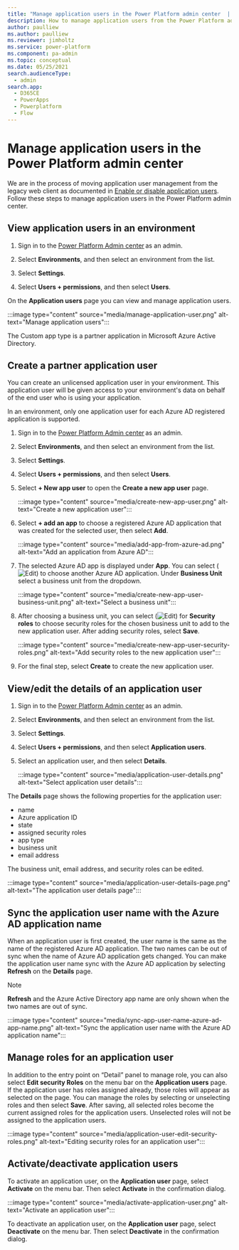 ```yaml
---
title: "Manage application users in the Power Platform admin center  | MicrosoftDocs"
description: How to manage application users from the Power Platform admin center  
author: paulliew
ms.author: paulliew
ms.reviewer: jimholtz
ms.service: power-platform
ms.component: pa-admin
ms.topic: conceptual
ms.date: 05/25/2021
search.audienceType: 
  - admin
search.app:
  - D365CE
  - PowerApps
  - Powerplatform
  - Flow
---
```

# Manage application users in the Power Platform admin center

We are in the process of moving application user management from the legacy web client as documented in [Enable or disable application users](create-users-assign-online-security-roles.md#enable-or-disable-user-accounts). Follow these steps to manage application users in the Power Platform admin center.

## View application users in an environment 

1. Sign in to the [Power Platform Admin center](https://admin.powerplatform.microsoft.com) as an admin. 

2. Select **Environments**, and then select an environment from the list.

3. Select **Settings**.

4. Select **Users + permissions**, and then select **Users**.

On the **Application users** page you can view and manage application users.  

:::image type="content" source="media/manage-application-user.png" alt-text="Manage application users":::

The Custom app type is a partner application in Microsoft Azure Active Directory.

## Create a partner application user 

You can create an unlicensed application user in your environment. This application user will be given access to your environment's data on behalf of the end user who is using your application.  

In an environment, only one application user for each Azure AD registered application is supported.   

1. Sign in to the [Power Platform Admin center](https://admin.powerplatform.microsoft.com) as an admin. 

2. Select **Environments**, and then select an environment from the list.

3. Select **Settings**.

4. Select **Users + permissions**, and then select **Users**.

5. Select **+ New app user** to open the **Create a new app user** page.

   :::image type="content" source="media/create-new-app-user.png" alt-text="Create a new application user":::

6. Select **+ add an app** to choose a registered Azure AD application that was created for the selected user, then select **Add**. 

   :::image type="content" source="media/add-app-from-azure-ad.png" alt-text="Add an application from Azure AD":::

7. The selected Azure AD app is displayed under **App**. You can select (![Edit](media/edit-button.png)) to choose another Azure AD application. Under **Business Unit** select a business unit from the dropdown.  

   :::image type="content" source="media/create-new-app-user-business-unit.png" alt-text="Select a business unit":::

8. After choosing a business unit, you can select (![Edit](media/edit-button.png)) for **Security roles** to choose security roles for the chosen business unit to add to the new application user. After adding security roles, select **Save**.

   :::image type="content" source="media/create-new-app-user-security-roles.png" alt-text="Add security roles to the new application user":::

9. For the final step, select **Create** to create the new application user.

## View/edit the details of an application user 

1. Sign in to the [Power Platform Admin center](https://admin.powerplatform.microsoft.com) as an admin. 

2. Select **Environments**, and then select an environment from the list.

3. Select **Settings**.

4. Select **Users + permissions**, and then select **Application users**.

5. Select an application user, and then select **Details**.

   :::image type="content" source="media/application-user-details.png" alt-text="Select application user details":::

The **Details** page shows the following properties for the application user: 
- name 
- Azure application ID
- state
- assigned security roles 
- app type 
- business unit
- email address 
 
The business unit, email address, and security roles can be edited.

:::image type="content" source="media/application-user-details-page.png" alt-text="The application user details page":::

## Sync the application user name with the Azure AD application name  

When an application user is first created, the user name is the same as the name of the registered Azure AD application. The two names can be out of sync when the name of Azure AD application gets changed. You can make the application user name sync with the Azure AD application by selecting **Refresh** on the **Details** page. 

> [!NOTE]
> **Refresh** and the Azure Active Directory app name are only shown when the two names are out of sync. 

:::image type="content" source="media/sync-app-user-name-azure-ad-app-name.png" alt-text="Sync the application user name with the Azure AD application name":::

## Manage roles for an application user 

In addition to the entry point on “Detail” panel to manage role, you can also select **Edit security Roles** on the menu bar on the **Application users** page. If the application user has roles assigned already, those roles will appear as selected on the page. You can manage the roles by selecting or unselecting roles and then select **Save**.  After saving, all selected roles become the current assigned roles for the application users.  Unselected roles will not be assigned to the application users.  

:::image type="content" source="media/application-user-edit-security-roles.png" alt-text="Editing security roles for an application user":::

## Activate/deactivate application users 

To activate an application user, on the **Application user** page, select **Activate** on the menu bar.  Then select **Activate** in the confirmation dialog.  

:::image type="content" source="media/activate-application-user.png" alt-text="Activate an application user"::: 

To deactivate an application user, on the **Application user** page, select **Deactivate** on the menu bar. Then select **Deactivate** in the confirmation dialog.  